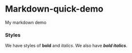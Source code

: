 # Markdown-quick-demo
My markdown demo

### Styles
We have styles of **bold** and _italics_.
We also have ***bold italics***.
